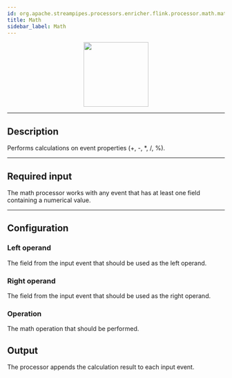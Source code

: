 ```yaml
---
id: org.apache.streampipes.processors.enricher.flink.processor.math.mathop
title: Math
sidebar_label: Math
---
```


<!--
  ~ Licensed to the Apache Software Foundation (ASF) under one or more
  ~ contributor license agreements.  See the NOTICE file distributed with
  ~ this work for additional information regarding copyright ownership.
  ~ The ASF licenses this file to You under the Apache License, Version 2.0
  ~ (the "License"); you may not use this file except in compliance with
  ~ the License.  You may obtain a copy of the License at
  ~
  ~    http://www.apache.org/licenses/LICENSE-2.0
  ~
  ~ Unless required by applicable law or agreed to in writing, software
  ~ distributed under the License is distributed on an "AS IS" BASIS,
  ~ WITHOUT WARRANTIES OR CONDITIONS OF ANY KIND, either express or implied.
  ~ See the License for the specific language governing permissions and
  ~ limitations under the License.
  ~
  -->



<p align="center"> 
    <img src="/docs/img/pipeline-elements/org.apache.streampipes.processors.enricher.flink.processor.math.mathop/icon.png" width="150px;" class="pe-image-documentation"/>
</p>

***

## Description

Performs calculations on event properties (+, -, *, /, %).

***

## Required input
The math processor works with any event that has at least one field containing a numerical value.

***

## Configuration

### Left operand
The field from the input event that should be used as the left operand.

### Right operand
The field from the input event that should be used as the right operand.

### Operation
The math operation that should be performed.

## Output
The processor appends the calculation result to each input event.
